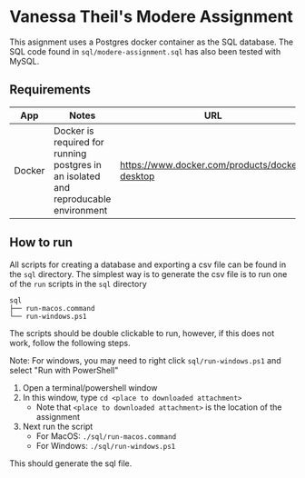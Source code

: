 # Vanessa Theil's Modere Assignment

This asignment uses a Postgres docker container as the SQL database. The SQL code found in `sql/modere-assignment.sql` has also been tested with MySQL.

## Requirements
| App    | Notes                                                                               | URL                                            |
| ------ | ----------------------------------------------------------------------------------- | ---------------------------------------------- |
| Docker | Docker is required for running postgres in an isolated and reproducable environment | https://www.docker.com/products/docker-desktop |


## How to run

All scripts for creating a database and exporting a csv file can be found in the `sql` directory. The simplest way is to generate the csv file is to run one of the `run` scripts in the `sql` directory
```
sql
├── run-macos.command
└── run-windows.ps1
```

The scripts should be double clickable to run, however, if this does not work, follow the following steps.

Note: For windows, you may need to right click `sql/run-windows.ps1` and select "Run with PowerShell"

1. Open a terminal/powershell window
2. In this window, type `cd <place to downloaded attachment>`
   * Note that `<place to downloaded attachment>` is the location of the assignment
3. Next run the script
   * For MacOS: `./sql/run-macos.command`
   * For Windows: `./sql/run-windows.ps1` 

This should generate the sql file.
